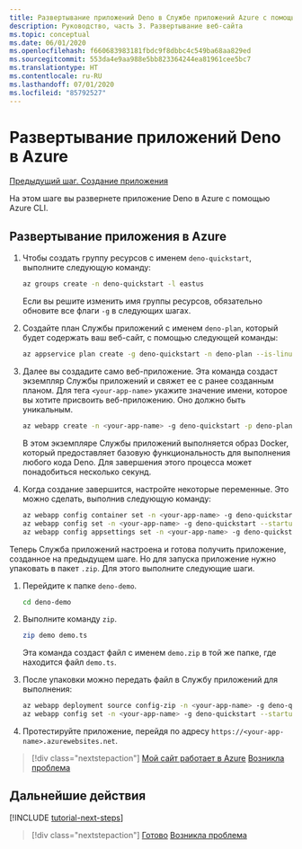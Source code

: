 ```yaml
---
title: Развертывание приложений Deno в Службе приложений Azure с помощью Visual Studio Code
description: Руководство, часть 3. Развертывание веб-сайта
ms.topic: conceptual
ms.date: 06/01/2020
ms.openlocfilehash: f660683983181fbdc9f8dbbc4c549ba68aa829ed
ms.sourcegitcommit: 553da4e9aa988e5bb823364244ea81961cee5bc7
ms.translationtype: HT
ms.contentlocale: ru-RU
ms.lasthandoff: 07/01/2020
ms.locfileid: "85792527"
---
```

# <a name="deploy-deno-apps-to-azure"></a>Развертывание приложений Deno в Azure

[Предыдущий шаг. Создание приложения](tutorial-visual-studio-code-azure-app-service-deno-02.md)

На этом шаге вы развернете приложение Deno в Azure с помощью Azure CLI.

## <a name="deploy-the-app-to-azure"></a>Развертывание приложения в Azure

1. Чтобы создать группу ресурсов с именем `deno-quickstart`, выполните следующую команду:

    ```bash
    az groups create -n deno-quickstart -l eastus
    ```

    Если вы решите изменить имя группы ресурсов, обязательно обновите все флаги `-g` в следующих шагах.

1. Создайте план Службы приложений с именем `deno-plan`, который будет содержать ваш веб-сайт, с помощью следующей команды:

    ```bash
    az appservice plan create -g deno-quickstart -n deno-plan --is-linux
    ```

1. Далее вы создадите само веб-приложение. Эта команда создаст экземпляр Службы приложений и свяжет ее с ранее созданным планом. Для тега `<your-app-name>` укажите значение имени, которое вы хотите присвоить веб-приложению. Оно должно быть уникальным.

    ```bash
    az webapp create -n <your-app-name> -g deno-quickstart -p deno-plan -i anthonychu/azure-webapps-deno:1.0.2
    ```

    В этом экземпляре Службы приложений выполняется образ Docker, который предоставляет базовую функциональность для выполнения любого кода Deno. Для завершения этого процесса может понадобиться несколько секунд.

1. Когда создание завершится, настройте некоторые переменные. Это можно сделать, выполнив следующую команду:

    ```bash
    az webapp config container set -n <your-app-name> -g deno-quickstart -i anthonychu/azure-webapps-deno:1.0.2 -r 'https://index.docker.io' -u '' -p  '' -t true && \
    az webapp config set -n <your-app-name> -g deno-quickstart --startup-file '' && \
    az webapp config appsettings set -n <your-app-name> -g deno-quickstart --settings WEBSITE_RUN_FROM_PACKAGE=1 WEBSITES_ENABLE_APP_SERVICE_STORAGE=true
    ```

Теперь Служба приложений настроена и готова получить приложение, созданное на предыдущем шаге. Но для запуска приложение нужно упаковать в пакет `.zip`. Для этого выполните следующие шаги.

1. Перейдите к папке `deno-demo`.

    ```bash
    cd deno-demo
    ```

1. Выполните команду `zip`.

    ```bash
    zip demo demo.ts
    ```

    Эта команда создаст файл с именем `demo.zip` в той же папке, где находится файл `demo.ts`.

1. После упаковки можно передать файл в Службу приложений для выполнения:

    ```bash
    az webapp deployment source config-zip -n <your-app-name> -g deno-quickstart --src ./demo.zip && \
    az webapp config set -n <your-app-name> -g deno-quickstart --startup-file 'deno run --allow-net demo.ts'
    ```

1. Протестируйте приложение, перейдя по адресу `https://<your-app-name>.azurewebsites.net`.

> [!div class="nextstepaction"]
> [Мой сайт работает в Azure](tutorial-visual-studio-code-azure-app-service-deno-04.md) [Возникла проблема](https://www.research.net/r/PWZWZ52?tutorial=deno-deployment-azureappservice&step=deploy-app)

## <a name="next-steps"></a>Дальнейшие действия

[!INCLUDE [tutorial-next-steps](includes/tutorial-next-steps.md)]

> [!div class="nextstepaction"]
> [Готово](node-howto-deploy-web-app.md) [Возникла проблема](https://www.research.net/r/PWZWZ52?tutorial=deno-deployment-azureappservice&step=clean-up-resources)
